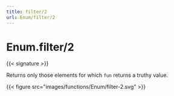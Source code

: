 ```yaml
---
title: filter/2
url: Enum/filter/2
---
```


# Enum.filter/2

{{< signature >}}

Returns only those elements for which `fun` returns a truthy value.

{{< figure src="images/functions/Enum/filter-2.svg" >}}
